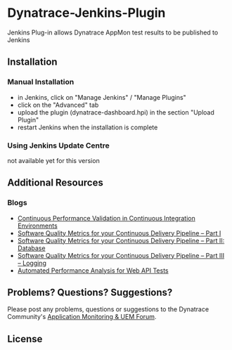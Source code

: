 # Dynatrace-Jenkins-Plugin
Jenkins Plug-in allows Dynatrace AppMon test results to be published to Jenkins

## Installation

### Manual Installation
* in Jenkins, click on "Manage Jenkins" / "Manage Plugins"
* click on the "Advanced" tab
* upload the plugin (dynatrace-dashboard.hpi) in the section "Upload Plugin" 
* restart Jenkins when the installation is complete

### Using Jenkins Update Centre 

not available yet for this version

## Additional Resources

### Blogs

- [Continuous Performance Validation in Continuous Integration Environments](http://apmblog.dynatrace.com/2013/11/27/continuous-performance-validation-in-continuous-integration-environments/)
- [Software Quality Metrics for your Continuous Delivery Pipeline – Part I](http://apmblog.dynatrace.com/2014/03/13/software-quality-metrics-for-your-continuous-delivery-pipeline-part-i/)
- [Software Quality Metrics for your Continuous Delivery Pipeline – Part II: Database](http://apmblog.dynatrace.com/2014/04/23/database-access-quality-metrics-for-your-continuous-delivery-pipeline/)
- [Software Quality Metrics for your Continuous Delivery Pipeline – Part III – Logging](http://apmblog.dynatrace.com/2014/06/17/software-quality-metrics-for-your-continuous-delivery-pipeline-part-iii-logging/)
- [Automated Performance Analysis for Web API Tests](http://apmblog.dynatrace.com/2014/12/23/automated-performance-analysis-web-api-tests/)

## Problems? Questions? Suggestions?

Please post any problems, questions or suggestions to the Dynatrace Community's [Application Monitoring & UEM Forum](https://answers.dynatrace.com/spaces/146/index.html).

## License
